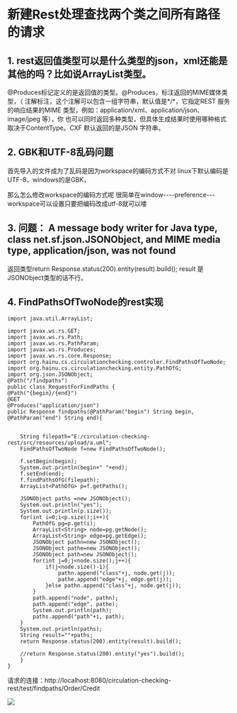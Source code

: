 # 新建Rest处理查找两个类之间所有路径的请求
## 1. rest返回值类型可以是什么类型的json，xml还能是其他的吗？比如说ArrayList类型。
@Produces标记定义的是返回值的类型。@Produces，标注返回的MIME媒体类型，（ 注解标注，这个注解可以包含一组字符串，默认值是*/*，它指定REST 服务的响应结果的MIME 类型，例如：application/xml、application/json、image/jpeg 等），你                     也可以同时返回多种类型，但具体生成结果时使用哪种格式取决于ContentType。CXF 默认返回的是JSON 字符串。

## 2. GBK和UTF-8乱码问题
首先导入的文件成为了乱码是因为workspace的编码方式不对 linux下默认编码是UTF-8，windows的是GBK，

那么怎么修改workspace的编码方式呢 很简单在window----preference---workspace可以设置只要把编码改成utf-8就可以喽

## 3. 问题： A message body writer for Java type, class net.sf.json.JSONObject, and MIME media type, application/json, was not found

返回类型return Response.status(200).entity(result).build();
result 是JSONObject类型的话不行。


## 4. FindPathsOfTwoNode的rest实现

	import java.util.ArrayList;

	import javax.ws.rs.GET;
	import javax.ws.rs.Path;
	import javax.ws.rs.PathParam;
	import javax.ws.rs.Produces;
	import javax.ws.rs.core.Response;
	import org.hainu.cs.circulationchecking.controler.FindPathsOfTwoNode;
	import org.hainu.cs.circulationchecking.entity.PathOfG;
	import org.json.JSONObject;
	@Path("/findpaths")
	public class RequestForFindPaths {
	@Path("{begin}/{end}")
	@GET
	@Produces("application/json")
	public Response findpaths(@PathParam("begin") String begin, @PathParam("end") String end){
		
		
		String filepath="E:/circulation-checking-rest/src/resources/upload/a.uml";
		FindPathsOfTwoNode f=new FindPathsOfTwoNode();
		
		f.setBegin(begin);
		System.out.println(begin+" "+end);
		f.setEnd(end);
		f.findPathsOfG(filepath);
		ArrayList<PathOfG> p=f.getPaths();
		
		JSONObject paths =new JSONObject();
		System.out.println("yes");
		System.out.println(p.size());
		for(int i=0;i<p.size();i++){
			PathOfG pg=p.get(i);
			ArrayList<String> node=pg.getNode();
			ArrayList<String> edge=pg.getEdge();
			JSONObject pathn=new JSONObject();
			JSONObject pathe=new JSONObject();
			JSONObject path=new JSONObject();
			for(int j=0;j<node.size();j++){
				if(j<node.size()-1){
					pathn.append("class"+j, node.get(j));
					pathe.append("edge"+j, edge.get(j));
				}else pathn.append("class"+j, node.get(j));
			}
			path.append("node", pathn);
			path.append("edge", pathe);
			System.out.println(path);
			paths.append("path"+i, path);
		}
		System.out.println(paths);
		String result=""+paths;
		return Response.status(200).entity(result).build();
		
		//return Response.status(200).entity("yes").build();
		}
	}

请求的连接：http://localhost:8080/circulation-checking-rest/test/findpaths/Order/Credit

![](http://i.imgur.com/z5PAlm8.png)